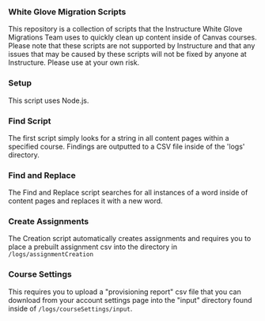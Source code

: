### White Glove Migration Scripts

This repository is a collection of scripts that the Instructure White Glove 
Migrations Team uses to quickly clean up content inside of Canvas courses.  Please note 
that these scripts are not supported by Instructure and that any issues that may be caused 
by these scripts will not be fixed by anyone at Instructure.  Please use at your own risk.

### Setup

This script uses Node.js.

### Find Script

The first script simply looks for a string in all content pages within a specified course.  Findings are outputted 
to a CSV file inside of the 'logs' directory.

### Find and Replace

The Find and Replace script searches for all instances of a word inside of content pages and replaces it with a new word.

### Create Assignments

The Creation script automatically creates assignments and requires you to place a prebuilt assignment csv into the directory in `/logs/assignmentCreation`

### Course Settings

This requires you to upload a "provisioning report" csv file that you can download from your account settings page into the "input" 
directory found inside of `/logs/courseSettings/input`.
